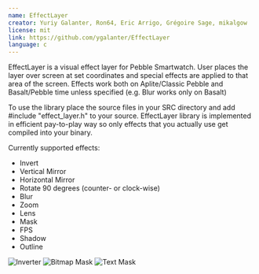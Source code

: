 ```yaml
---
name: EffectLayer
creator: Yuriy Galanter, Ron64, Eric Arrigo, Grégoire Sage, mikalgow
license: mit
link: https://github.com/ygalanter/EffectLayer
language: c
---
```


EffectLayer is a visual effect layer for Pebble Smartwatch. User places the layer over screen at set coordinates and special effects are applied to that area of the screen. Effects work both on Aplite/Classic Pebble and Basalt/Pebble time unless specified (e.g. Blur works only on Basalt)

To use the library place the source files in your SRC directory and add #include "effect_layer.h" to your source. EffectLayer library is implemented in efficient pay-to-play way so only effects that you actually use get compiled into your binary.

Currently supported effects:
<ul>
<li>Invert</li>
<li>Vertical Mirror</li>
<li>Horizontal Mirror</li>
<li>Rotate 90 degrees (counter- or clock-wise)</li>
<li>Blur</li>
<li>Zoom</li>
<li>Lens</li>
<li>Mask</li>
<li>FPS</li>
<li>Shadow</li>
<li>Outline</li>
</ul>

![Inverter](http://i.imgur.com/6t9r3qa.gif "Inverter")
![Bitmap Mask](http://i.imgur.com/JspSsx1.gif "Bitmap Mask")
![Text Mask](http://i.imgur.com/EdKu49w.png "Text Mask")





